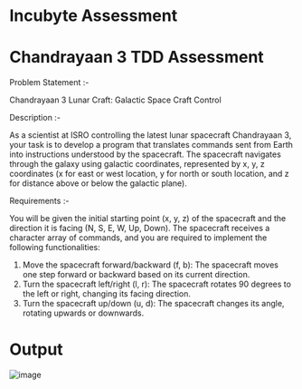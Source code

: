 # Incubyte Assessment
# Chandrayaan 3 TDD Assessment

Problem Statement :-

Chandrayaan 3 Lunar Craft: Galactic Space Craft Control

Description :- 

As a scientist at ISRO controlling the latest lunar spacecraft Chandrayaan 3, your task is to develop a program that translates commands sent from Earth into instructions understood by the spacecraft. The spacecraft navigates through the galaxy using galactic coordinates, represented by x, y, z coordinates (x for east or west location, y for north or south location, and z for distance above or below the galactic plane).

Requirements :-

You will be given the initial starting point (x, y, z) of the spacecraft and the direction it is facing (N, S, E, W, Up, Down). The spacecraft receives a character array of commands, and you are required to implement the following functionalities:

1. Move the spacecraft forward/backward (f, b): The spacecraft moves one step forward or backward based on its current direction.
2. Turn the spacecraft left/right (l, r): The spacecraft rotates 90 degrees to the left or right, changing its facing direction.
3. Turn the spacecraft up/down (u, d): The spacecraft changes its angle, rotating upwards or downwards.

# Output
![image](https://github.com/amanmugut/IncubyteAssessment/assets/112316243/cf18c404-09df-4cbb-b42a-2f8bd2091386)
